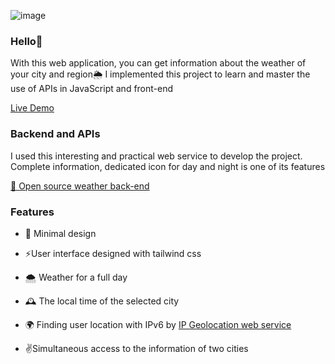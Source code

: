 ![image](https://s8.uupload.ir/files/weather-app-cover_48xr.jpg)
  

### Hello🤚
With this web application, you can get information about the weather of your city and region🌦️
I implemented this project to learn and master the use of APIs in JavaScript and front-end
  
[Live Demo](https://a-hosseini.ir/projects/weather)

### Backend and APIs
  I used this interesting and practical web 
  service to develop the project.
  Complete information, dedicated icon for day
  and night is one of its features


[🧩 Open source weather back-end ](https://github.com/m0x31h0x64i/weather)


### Features


- 🌱 Minimal design  
  
- ⚡User interface designed with tailwind css
  
-  🌨️ Weather for a full day

- 🕰️ The local time of the selected city

- 🌍 Finding user location with IPv6 by [IP Geolocation web service](https://ipgeolocation.io)

- ✌️Simultaneous access to the information of two cities

